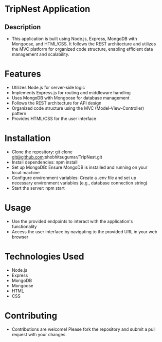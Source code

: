 # TripNest Application

## Description

- This application is built using Node.js, Express, MongoDB with Mongoose, and HTML/CSS. It follows the REST architecture and utilizes the MVC platform for organized code structure, enabling efficient data management and scalability.

# Features

- Utilizes Node.js for server-side logic
- Implements Express.js for routing and middleware handling
- Uses MongoDB with Mongoose for database management
- Follows the REST architecture for API design
- Organized code structure using the MVC (Model-View-Controller) pattern
- Provides HTML/CSS for the user interface

# Installation
- Clone the repository: git clone git@github.com:shobhitsugumar/TripNest.git
- Install dependencies: npm install
- Set up MongoDB: Ensure MongoDB is installed and running on your local machine
- Configure environment variables: Create a .env file and set up necessary environment variables (e.g., database connection string)
- Start the server: npm start

# Usage
- Use the provided endpoints to interact with the application's functionality
- Access the user interface by navigating to the provided URL in your web browser

# Technologies Used
- Node.js
- Express
- MongoDB
- Mongoose
- HTML
- CSS

# Contributing

- Contributions are welcome! Please fork the repository and submit a pull request with your changes.


